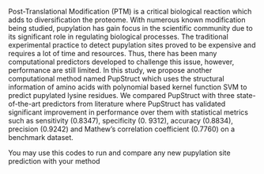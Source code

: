 Post-Translational Modification (PTM) is a critical biological reaction which adds to diversification the proteome. With numerous known modification being studied, pupylation has gain focus in the scientific community due to its significant role in regulating biological processes. The traditional experimental practice to detect pupylation sites proved to be expensive and requires a lot of time and resources. Thus, there has been many computational predictors developed to challenge this issue, however, performance are still limited. In this study, we propose another computational method named PupStruct which uses the structural information of amino acids with polynomial based kernel function SVM to predict pupylated lysine residues. We compared PupStruct with three state-of-the-art predictors from literature where PupStruct has validated significant improvement in performance over them with statistical metrics such as sensitivity (0.8347), specificity (0. 9312), accuracy (0.8834), precision (0.9242) and Mathew’s correlation coefficient (0.7760) on a benchmark dataset.

You may use this codes to run and compare any new pupylation site prediction with your method
